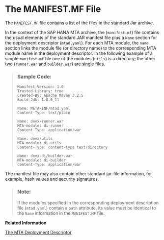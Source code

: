 <!-- loioa79f968da160451d95f71dc18e3e61f3 -->

# The MANIFEST.MF File

The `MANIFEST.MF` file contains a list of the files in the standard Jar archive.

In the context of the SAP HANA MTA archive, the \(`manifest.mf`\) file contains the usual elements of the standard JAR manifest file plus a `Name` section for the deployment descriptor \(`mtad.yaml`\). For each MTA module, the `name` section links the module file \(or directory name\) to the corresponding MTA module name in the deployment descriptor. In the following example of a simple `manifest.mf` file one of the modules \(`utils`\) is a directory; the other two \(`runner.war` and `builder.war`\) are single files.

> ### Sample Code:  
> ```
> Manifest-Version: 1.0
> Trusted-Library: true
> Created-By: Apache Maven 3.2.5
> Build-Jdk: 1.8.0_11
>  
> Name: META-INF/mtad.yaml
> Content-Type: text/plain
>   
> Name: devx/runner.war
> MTA-module: di-runner
> Content-Type: application/war
>   
> Name: devx/utils
> MTA-module: di-utils
> Content-Type: content-type text/directory
>   
> Name: devx-di/builder.war
> MTA-module: di-builder
> Content-Type: application/war
> 
> ```

The manifest file may also contain other standard jar-file information, for example, hash values and security signatures.

> ### Note:  
> If the modules specified in the corresponding deployment description file \(`mtad.yaml`\) contain a `path` attribute, its value must be identical to the `Name` information in the `MANIFEST.MF` file.

**Related Information**  


[The MTA Deployment Descriptor](the-mta-deployment-descriptor-33548a7.md "Description of the deployment options for a multitarget application.")

